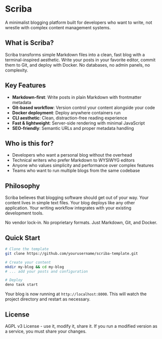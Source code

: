 # Scriba

A minimalist blogging platform built for developers who want to write, not wrestle with complex content management systems.

## What is Scriba?

Scriba transforms simple Markdown files into a clean, fast blog with a terminal-inspired aesthetic. Write your posts in your favorite editor, commit them to Git, and deploy with Docker. No databases, no admin panels, no complexity.

## Key Features

- **Markdown-first**: Write posts in plain Markdown with frontmatter metadata
- **Git-based workflow**: Version control your content alongside your code
- **Docker deployment**: Deploy anywhere containers run
- **CLI aesthetic**: Clean, distraction-free reading experience
- **Fast & lightweight**: Server-side rendering with minimal JavaScript
- **SEO-friendly**: Semantic URLs and proper metadata handling

## Who is this for?

- Developers who want a personal blog without the overhead
- Technical writers who prefer Markdown to WYSIWYG editors
- Anyone who values simplicity and performance over complex features
- Teams who want to run multiple blogs from the same codebase

## Philosophy

Scriba believes that blogging software should get out of your way. Your content lives in simple text files. Your blog deploys like any other application. Your writing workflow integrates with your existing development tools.

No vendor lock-in. No proprietary formats. Just Markdown, Git, and Docker.

## Quick Start

```bash
# Clone the template
git clone https://github.com/yourusername/scriba-template.git

# Create your content
mkdir my-blog && cd my-blog
# ... add your posts and configuration

# Deploy
deno task start
```

Your blog is now running at `http://localhost:8000`. This will watch the project directory and restart as necessary.

## License
AGPL v3 License - use it, modify it, share it. If you run a modified version as a service, you must share your changes.
